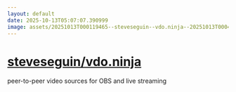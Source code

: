 ```yaml
---
layout: default
date: 2025-10-13T05:07:07.390999
image: assets/20251013T000119465--steveseguin--vdo.ninja--20251013T000441661--cropped.png
---
```


# [steveseguin/vdo.ninja](https://github.com/steveseguin/vdo.ninja)

peer-to-peer video sources for OBS and live streaming
